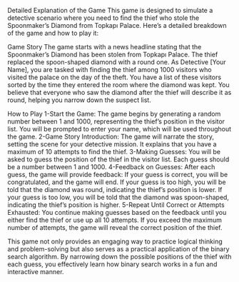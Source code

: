 Detailed Explanation of the Game
This game is designed to simulate a detective scenario where you need to find the thief who stole the Spoonmaker’s Diamond from Topkapı Palace. Here’s a detailed breakdown of the game and how to play it:

Game Story
The game starts with a news headline stating that the Spoonmaker’s Diamond has been stolen from Topkapı Palace. The thief replaced the spoon-shaped diamond with a round one. As Detective [Your Name], you are tasked with finding the thief among 1000 visitors who visited the palace on the day of the theft. You have a list of these visitors sorted by the time they entered the room where the diamond was kept. You believe that everyone who saw the diamond after the thief will describe it as round, helping you narrow down the suspect list.

How to Play
1-Start the Game: The game begins by generating a random number between 1 and 1000, representing the thief’s position in the visitor list. You will be prompted to enter your name, which will be used throughout the game.
2-Game Story Introduction: The game will narrate the story, setting the scene for your detective mission. It explains that you have a maximum of 10 attempts to find the thief.
3-Making Guesses: You will be asked to guess the position of the thief in the visitor list. Each guess should be a number between 1 and 1000.
4-Feedback on Guesses: After each guess, the game will provide feedback:
  If your guess is correct, you will be congratulated, and the game will end.
  If your guess is too high, you will be told that the diamond was round, indicating the thief’s position is lower.
  If your guess is too low, you will be told that the diamond was spoon-shaped, indicating the thief’s position is higher.
5-Repeat Until Correct or Attempts Exhausted: You continue making guesses based on the feedback until you either find the thief or use up all 10 attempts. If you exceed the maximum number of attempts, the game will reveal the correct position of the thief.

This game not only provides an engaging way to practice logical thinking and problem-solving but also serves as a practical application of the binary search algorithm. By narrowing down the possible positions of the thief with each guess, you effectively learn how binary search works in a fun and interactive manner.
